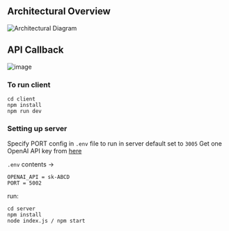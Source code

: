 ## Architectural Overview
![Architectural Diagram](https://github.com/Abhishek-Mallick/Decision-Hub/assets/106394426/da6e2ff4-a483-4f7b-b241-69f4ede3d7ba)

## API Callback
![image](https://github.com/Abhishek-Mallick/Decision-Hub/assets/106394426/35c98b6f-8673-4878-a8fd-562b20300919)


### To run client
```
cd client
npm install
npm run dev
```
### Setting up server
Specify PORT config in `.env` file to run in server default set to `3005`
Get one OpenAI API key from [here](https://platform.openai.com/api-keys)

`.env` contents ->
```
OPENAI_API = sk-ABCD
PORT = 5002
```
run:
```
cd server
npm install
node index.js / npm start
```


